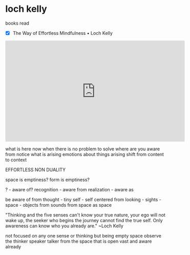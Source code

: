 # loch kelly

books read

* [x] The Way of Effortless Mindfulness • Loch Kelly


<iframe width="560" height="315" src="https://www.youtube.com/embed/LEXng_GsrFM" frameborder="0" allow="accelerometer; autoplay; encrypted-media; gyroscope; picture-in-picture" allowfullscreen></iframe>

what is here now
 when there is no problem to solve
  where are you aware from
   notice what is arising
    emotions about things arising
     shift from content to context

EFFORTLESS NON DUALITY

space is emptiness?
 form is emptiness?

? - aware of?
 recognition - aware from
  realization - aware as

be aware of
 from thought - tiny self - self centered
  from looking - sights - space - objects
   from sounds 
    from space
     as space

"Thinking and the five senses can't know your true nature, your ego will not wake up, the seeker who begins the journey cannot find the true self. Only awareness can know who you already are." ~Loch Kelly


not focused on any one sense or thinking but being empty space
 observe the thinker speaker talker from the space that is open vast and aware already

